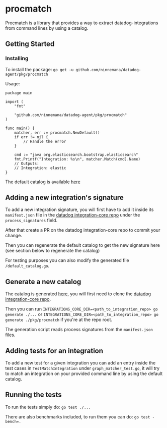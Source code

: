 # procmatch

Procmatch is a library that provides a way to extract datadog-integrations from command lines by using a catalog.

## Getting Started

### Installing

To install the package: `go get -u github.com/ninnemana/datadog-agent/pkg/procmatch`

Usage:

```golang
package main

import (
	"fmt"

	"github.com/ninnemana/datadog-agent/pkg/procmatch"
)

func main() {
    matcher, err := procmatch.NewDefault()
    if err != nil {
        // Handle the error
    }

    cmd := "java org.elasticsearch.bootstrap.elasticsearch"
    fmt.Printf("Integration: %s\n", matcher.Match(cmd).Name)
    // Outputs:
    // Integration: elastic
}
```

The default catalog is available [here](/default_catalog.go)

## Adding a new integration's signature

To add a new integration signature, you will first have to add it inside its `manifest.json` file in the [datadog integration-core repo](https://github.com/DataDog/integrations-core) under the `process_signatures` field.

After that create a PR on the datadog integration-core repo to commit your change.

Then you can regenerate the default catalog to get the new signature here (see section below to regenerate the catalog)

For testing purposes you can also modify the generated file `/default_catalog.go`.

## Generate a new catalog

The catalog is generated [here](/gen/generate_catalog.go), you will first need to clone the [datadog integration-core repo](https://github.com/DataDog/integrations-core).

Then you can run `INTEGRATIONS_CORE_DIR=<path_to_integration_repo> go generate ./...` or `INTEGRATIONS_CORE_DIR=<path_to_integration_repo> go generate ./pkg/procmatch` if you're at the repo root.

The generation script reads process signatures from the `manifest.json` files.

## Adding tests for an integration

To add a new test for a given integration you can add an entry inside the test cases in `TestMatchIntegration` under `graph_matcher_test.go`, it will try to match an integration on your provided command line by using the default catalog.

## Running the tests

To run the tests simply do: `go test ./...`

There are also benchmarks included, to run them you can do: `go test -bench=.`
